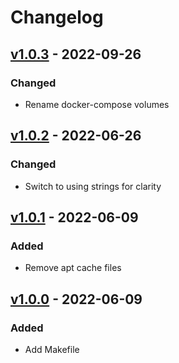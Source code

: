 # Changelog

## [v1.0.3](https://github.com/fboulnois/vrising-docker/compare/v1.0.2...v1.0.3) - 2022-09-26

### Changed

* Rename docker-compose volumes

## [v1.0.2](https://github.com/fboulnois/vrising-docker/compare/v1.0.1...v1.0.2) - 2022-06-26

### Changed

* Switch to using strings for clarity

## [v1.0.1](https://github.com/fboulnois/vrising-docker/compare/v1.0.0...v1.0.1) - 2022-06-09

### Added

* Remove apt cache files

## [v1.0.0](https://github.com/fboulnois/vrising-docker/releases/tag/v1.0.0) - 2022-06-09

### Added

* Add Makefile
